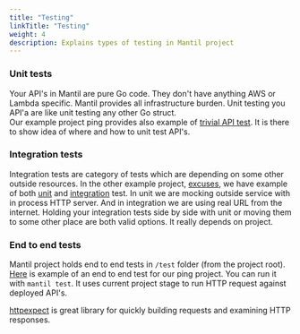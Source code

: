 ```yaml
---
title: "Testing"
linkTitle: "Testing"
weight: 4
description: Explains types of testing in Mantil project
---
```




### Unit tests

Your API's in Mantil are pure Go code. They don't have anything AWS or Lambda
specific. Mantil provides all infrastructure burden. Unit testing you API'a are
like unit testing any other Go struct.  
Our example project ping provides also example of [trivial API
test](https://github.com/mantil-io/go-mantil-template/blob/master/api/ping/ping_test.go).
It is there to show idea of where and how to unit test API's.

### Integration tests

Integration tests are category of tests which are depending on some other
outside resources. In the other example project,
[excuses](https://github.com/mantil-io/template-excuses), we have example of
both
[unit](https://github.com/mantil-io/template-excuses/blob/0a8c06a6d0d40fd4659c1538c772b7eaa8c7d5f5/api/excuses/excuses_test.go#L15)
and
[integration](https://github.com/mantil-io/template-excuses/blob/0a8c06a6d0d40fd4659c1538c772b7eaa8c7d5f5/api/excuses/excuses_test.go#L28)
test. In unit we are mocking outside service with in process HTTP server. And in
integration we are using real URL from the internet. Holding your integration
tests side by side with unit or moving them to some other place are both valid
options. It really depends on project.


### End to end tests

Mantil project holds end to end tests in `/test` folder (from the project root).
[Here](https://github.com/mantil-io/go-mantil-template/blob/master/test/ping_test.go)
is example of an end to end test for our ping project. You can run it with
`mantil test`. It uses current project stage to run HTTP request against
deployed API's. 

[httpexpect](https://github.com/gavv/httpexpect) is great library for quickly
building requests and examining HTTP responses.
